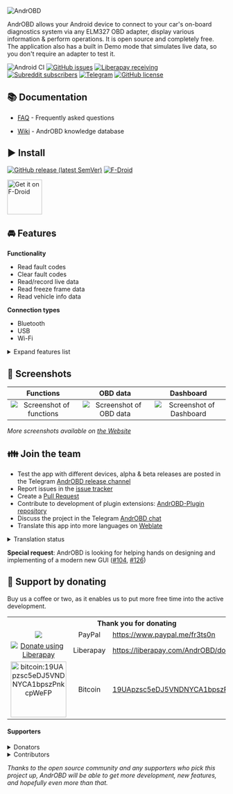 ![AndrOBD](fastlane/metadata/android/en-US/images/tvBanner.png)

AndrOBD allows your Android device to connect to your car's on-board diagnostics system via any ELM327 OBD adapter, display various information & perform operations.
It is open source and completely free. The application also has a built in Demo mode that simulates live data, so you don't require an adapter to test it.

![Android CI](https://github.com/fr3ts0n/AndrOBD/workflows/Android%20CI/badge.svg)
[![GitHub issues](https://img.shields.io/github/issues/fr3ts0n/AndrOBD?color=red)](https://github.com/fr3ts0n/AndrOBD/issues)
[![Liberapay receiving](https://img.shields.io/liberapay/receives/AndrOBD?label=Liberapay)](https://liberapay.com/AndrOBD/donate/)
[![Subreddit subscribers](https://img.shields.io/reddit/subreddit-subscribers/AndrOBD?color=ff4500)](https://www.reddit.com/r/AndrOBD/)
[![Telegram](https://img.shields.io/badge/chat-on%20Telegram-blue)](https://t.me/joinchat/G60ltQv5CCEQ94BZ5yWQbg)
[![GitHub license](https://img.shields.io/github/license/fr3ts0n/AndrOBD)](https://github.com/fr3ts0n/AndrOBD/blob/master/LICENSE)

## :books: Documentation

* [FAQ](https://github.com/fr3ts0n/AndrOBD/wiki/Frequently-asked-questions) - Frequently asked questions

* [Wiki](https://github.com/fr3ts0n/AndrOBD/wiki) - AndrOBD knowledge database

## :arrow_forward: Install

[![GitHub release (latest SemVer)](https://img.shields.io/github/v/release/fr3ts0n/AndrOBD?label=latest%20version&sort=semver)](https://github.com/fr3ts0n/AndrOBD/releases)
[![F-Droid](https://img.shields.io/f-droid/v/com.fr3ts0n.ecu.gui.androbd)](https://f-droid.org/en/packages/com.fr3ts0n.ecu.gui.androbd/)

[<img src="https://f-droid.org/badge/get-it-on.png"
  alt="Get it on F-Droid"
  height="80">](https://f-droid.org/packages/com.fr3ts0n.ecu.gui.androbd/)

##  :oncoming_automobile: Features

**Functionality**

* Read fault codes
* Clear fault codes
* Read/record live data
* Read freeze frame data
* Read vehicle info data

**Connection types**
* Bluetooth
* USB
* Wi-Fi

<details>
  <summary>Expand features list</summary>
&nbsp;
  
**Additional features**

* Day/Night view
* Data charts
* Dashboard
* Head up display
* Save recorded data
* Load recorded data (for analysis)
* CSV export

**Customisation of PID data**

* PID data items
* Data conversions

**Plugin extension support**

- Development: [AndrOBD-Plugin repository](https://github.com/fr3ts0n/AndrOBD-Plugin)
- Available Plugins:
  - [MQTT publisher](https://f-droid.org/en/packages/com.fr3ts0n.androbd.plugin.mqtt/) - Publish OBD data to MQTT broker
  - [GpsProvider](https://f-droid.org/en/packages/com.fr3ts0n.androbd.plugin.gpsprovider/) - Provide GPS data to AndrOBD
  - [SensorProvider](https://f-droid.org/en/packages/com.fr3ts0n.androbd.plugin.sensorprovider/) - Provide Accelerometer data to AndrOBD

**Native language support**
 
+ translatable via [weblate.org](https://hosted.weblate.org/engage/androbd/)
  + [Program dialogs](https://hosted.weblate.org/projects/androbd/strings/)
  + [OBD data descriptions](https://hosted.weblate.org/projects/androbd/obd-data-descriptions/)
  + [Fault code descriptions](https://hosted.weblate.org/projects/androbd/fault-codes/)

</details>

## :eyes: Screenshots

| Functions | OBD data | Dashboard |
| :--: | :--: | :--: |
| ![Screenshot of functions](/fastlane/metadata/android/en-US/images/phoneScreenshots/Screenshot_02.png) | ![Screenshot of OBD data](/fastlane/metadata/android/en-US/images/phoneScreenshots/Screenshot_06.png) | ![Screenshot of Dashboard](/fastlane/metadata/android/en-US/images/phoneScreenshots/Screenshot_09.png) |

*More screenshots available on [the Website](https://fr3ts0n.github.io/AndrOBD/)*

## :family: Join the team
  * Test the app with different devices, alpha & beta releases are posted in the Telegram [AndrOBD release channel](https://t.me/AndrOBD_dev)
  * Report issues in the [issue tracker](https://github.com/fr3ts0n/AndrOBD/issues)
  * Create a [Pull Request](https://opensource.guide/how-to-contribute/#opening-a-pull-request)
  * Contribute to development of plugin extensions: [AndrOBD-Plugin repository](https://github.com/fr3ts0n/AndrOBD-Plugin)
  * Discuss the project in the Telegram [AndrOBD chat](https://t.me/joinchat/G60ltQv5CCEQ94BZ5yWQbg)
  * Translate this app into more languages on [Weblate](https://hosted.weblate.org/engage/androbd/)
<details>
  <summary>Translation status</summary>
&nbsp;

**App dialogs:**

[![App strings](https://hosted.weblate.org/widgets/androbd/-/strings/multi-auto.svg)](https://hosted.weblate.org/engage/androbd/)

**OBD data descriptions:**

[![OBD data descriptions](https://hosted.weblate.org/widgets/androbd/-/obd-data-descriptions/multi-auto.svg)](https://hosted.weblate.org/engage/androbd/)

**Fault codes:**

[![Fault codes](https://hosted.weblate.org/widgets/androbd/-/fault-codes/multi-auto.svg)](https://hosted.weblate.org/engage/androbd/)

</details>
 
**Special request**: AndrOBD is looking for helping hands on designing and implementing of a modern new GUI ([#104](https://github.com/fr3ts0n/AndrOBD/issues/104), [#126](https://github.com/fr3ts0n/AndrOBD/issues/126))

## :battery: Support by donating

Buy us a coffee or two, as it enables us to put more free time into the active development.

<table>
  <tr>
    <th colspan="3">Thank you for donating</th>
  </tr>
  <tr>
    <td align="center"><a href="https://www.paypal.me/fr3ts0n"><img src="https://www.paypalobjects.com/en_GB/i/btn/btn_donate_LG.gif"/></a></td>
    <td align="center">PayPal</td>
    <td><a href="https://www.paypal.me/fr3ts0n">https://www.paypal.me/fr3ts0n</a></td>
  </tr>
  <tr>
    <td align="center">
      <a href="https://liberapay.com/AndrOBD/donate/"><img alt="Donate using Liberapay" src="https://liberapay.com/assets/widgets/donate.svg"></a>
    </td>
    <td align="center">Liberapay</td>
    <td>
      <a href="https://liberapay.com/AndrOBD/donate/">https://liberapay.com/AndrOBD/donate</a>
    </td>
  </tr>
  <tr>
    <td align="center"><a href="bitcoin:19UApzsc5eDJ5VNDNYCA1bpszPnkcpWeFP"><img src="manual/bitcoin_qr_code.png" alt="bitcoin:19UApzsc5eDJ5VNDNYCA1bpszPnkcpWeFP" width="128px" height="128px"></a></td>
    <td align="center">Bitcoin</a></td>
    <td><a href="bitcoin:19UApzsc5eDJ5VNDNYCA1bpszPnkcpWeFP">19UApzsc5eDJ5VNDNYCA1bpszPnkcpWeFP</a></td>
  </tr>
</table>

#### Supporters
<details>
  <summary>Donators</summary>
&nbsp;
  
| Date | Supporter | Donation  |
|------|-----------|----------:|
| 2018/02 | John Zimmerer | $10 |
| 2018/12 | Martin Bourdoiseau | €20 |
| 2019/06 | Jeffrey O'Connell | $10 |
| 2019/08 | Christoph Schmid | €10 |
| 2020/01 | Glenn Fowler | $5 |
| 2020/02 | Klemen Skerbiš | €5 |
| 2020/06 | Jairus Martin | $10 |
| 2020/06 | rusefi llc | €25 |
| 2020/07 | Klemen Skerbiš | €5 |
</details>

<details>
  <summary>Contributors</summary>
&nbsp;
  
**Graphic design**

* Very special Thanks to [anaufalm](https://github.com/anaufalm) for the [beautiful graphic design artwork and logos](https://steemit.com/utopian-io/@naufal/my-design-logo-for-androbd-valid-commit-and-added-to-v2-0-3).

**Start page**

* Thank you very much [sampoder](https://github.com/sampoder/) for a beautiful [AndrOBD start page](https://fr3ts0n.github.io/AndrOBD/)

**Internet promotion**

* Big hands to [aha999](https://github.com/aha999/) for a fancier Readme, promoting [AndrOBD on Reddit](https://www.reddit.com/r/AndrOBD/) and for many ideas to improve AndrOBD.

**Hosting translations**

* Special thanks to [Michal Čihař](https://github.com/nijel) for hosting translations on [weblate.org](http://weblate.org/).)
</details>

*Thanks to the open source community and any supporters who pick this project up, AndrOBD will be able to get more development, new features, and hopefully even more than that.*
